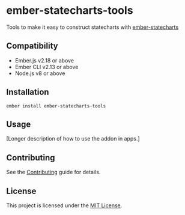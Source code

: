 ember-statecharts-tools
==============================================================================

Tools to make it easy to construct statecharts with [ember-statecharts](https://github.com/LevelbossMike/ember-statecharts)


Compatibility
------------------------------------------------------------------------------

* Ember.js v2.18 or above
* Ember CLI v2.13 or above
* Node.js v8 or above


Installation
------------------------------------------------------------------------------

```
ember install ember-statecharts-tools
```


Usage
------------------------------------------------------------------------------

[Longer description of how to use the addon in apps.]


Contributing
------------------------------------------------------------------------------

See the [Contributing](CONTRIBUTING.md) guide for details.


License
------------------------------------------------------------------------------

This project is licensed under the [MIT License](LICENSE.md).
